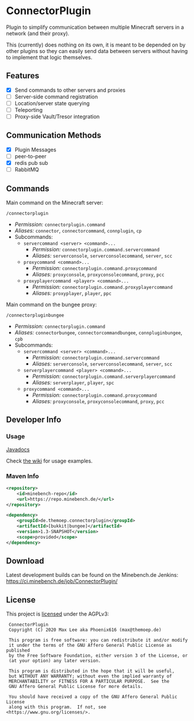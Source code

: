 # ConnectorPlugin

Plugin to simplify communication between multiple Minecraft servers in a network (and their proxy).

This (currently) does nothing on its own, it is meant to be depended on by other plugins so they can easily send data between servers without having to implement that logic themselves.

## Features
- [x] Send commands to other servers and proxies
- [ ] Server-side command registration
- [ ] Location/server state querying
- [ ] Teleporting
- [ ] Proxy-side Vault/Tresor integration

## Communication Methods

- [x] Plugin Messages
- [ ] peer-to-peer
- [x] redis pub sub
- [ ] RabbitMQ

## Commands

Main command on the Minecraft server:

`/connectorplugin`
- *Permission:* `connectorplugin.command`
- *Aliases:* `connector`, `connectorcommand`, `connplugin`, `cp`
- Subcommands:
  - `servercommand <server> <command>...`
    - *Permission:* `connectorplugin.command.servercommand`
    - *Aliases:* `serverconsole`, `serverconsolecommand`, `server`, `scc`
  - `proxycommand <command>...`
    - *Permission:* `connectorplugin.command.proxycommand`
    - *Aliases:* `proxyconsole`, `proxyconsolecommand`, `proxy`, `pcc`
  - `proxyplayercommand <player> <command>...`
    - *Permission:* `connectorplugin.command.proxyplayercommand`
    - *Aliases:* `proxyplayer`, `player`, `ppc`

Main command on the bungee proxy:

`/connectorpluginbungee`
- *Permission:* `connectorplugin.command`
- *Aliases:* `connectorbungee`, `connectorcommandbungee`, `connpluginbungee`, `cpb`
- Subcommands:
  - `servercommand <server> <command>...`
    - *Permission:* `connectorplugin.command.servercommand`
    - *Aliases:* `serverconsole`, `serverconsolecommand`, `server`, `scc`
  - `serverplayercommand <player> <command>...`
    - *Permission:* `connectorplugin.command.serverplayercommand`
    - *Aliases:* `serverplayer`, `player`, `spc`
  - `proxycommand <command>...`
    - *Permission:* `connectorplugin.command.proxycommand`
    - *Aliases:* `proxyconsole`, `proxyconsolecommand`, `proxy`, `pcc`

## Developer Info

### Usage

[Javadocs](https://docs.phoenix616.dev/connectorplugin/)

Check [the wiki](https://wiki.phoenix616.dev/plugin:connectorplugin:usage:start) for usage examples.

### Maven Info

```xml
<repository>
    <id>minebench-repo</id>
    <url>https://repo.minebench.de/</url>
</repository>
```

```xml
<dependency>
    <groupId>de.themoep.connectorplugin</groupId>
    <artifactId>[bukkit|bungee]</artifactId>
    <version>1.3-SNAPSHOT</version>
    <scope>provided</scope>
</dependency>
```

## Download

Latest development builds can be found on the Minebench.de Jenkins: https://ci.minebench.de/job/ConnectorPlugin/

## License

This project is [licensed](LICENSE) under the AGPLv3:

```
 ConnectorPlugin
 Copyright (C) 2020 Max Lee aka Phoenix616 (max@themoep.de)

 This program is free software: you can redistribute it and/or modify
 it under the terms of the GNU Affero General Public License as published
 by the Free Software Foundation, either version 3 of the License, or
 (at your option) any later version.

 This program is distributed in the hope that it will be useful,
 but WITHOUT ANY WARRANTY; without even the implied warranty of
 MERCHANTABILITY or FITNESS FOR A PARTICULAR PURPOSE.  See the
 GNU Affero General Public License for more details.

 You should have received a copy of the GNU Affero General Public License
 along with this program.  If not, see <https://www.gnu.org/licenses/>.
```
